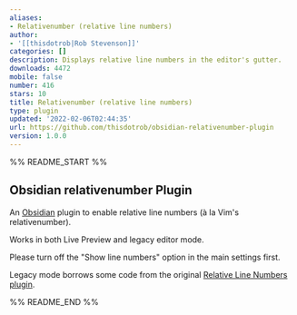 ```yaml
---
aliases:
- Relativenumber (relative line numbers)
author:
- '[[thisdotrob|Rob Stevenson]]'
categories: []
description: Displays relative line numbers in the editor's gutter.
downloads: 4472
mobile: false
number: 416
stars: 10
title: Relativenumber (relative line numbers)
type: plugin
updated: '2022-02-06T02:44:35'
url: https://github.com/thisdotrob/obsidian-relativenumber-plugin
version: 1.0.0
---
```


%% README_START %%

## Obsidian relativenumber Plugin

An [Obsidian](https://obsidian.md/) plugin to enable relative line numbers (à la Vim's
relativenumber).

Works in both Live Preview and legacy editor mode.

Please turn off the "Show line numbers" option in the main settings first.

Legacy mode borrows some code from the original [Relative Line Numbers plugin](https://github.com/nadavspi/obsidian-relative-line-numbers).


%% README_END %%